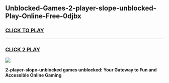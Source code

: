 
## Unblocked-Games-2-player-slope-unblocked-Play-Online-Free-0djbx
<h3>
<a href="https://premium76.site?title=2-player-slope-unblocked&ref=26A">CLICK TO PLAY</a></h3>
<hr>

<h3>
<a href="https://premium76.site?title=2-player-slope-unblocked&ref=26A">CLICK 2 PLAY</a>
  
</h3>

<a href="https://premium76.site?title=2-player-slope-unblocked&ref=26A"><img src="https://clearcache.store/games.png"></a>


**2-player-slope-unblocked games unblocked: Your Gateway to Fun and Accessible Online Gaming**
